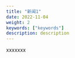 ```yaml
---
title: "新闻1"
date: 2022-11-04
weight: 2
keywords: ["keywords"]
description: description
---
```


xxxxxxx

